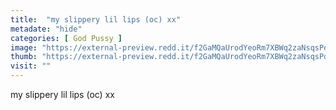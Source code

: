 ```yaml
---
title:  "my slippery lil lips (oc) xx"
metadate: "hide"
categories: [ God Pussy ]
image: "https://external-preview.redd.it/f2GaMQaUrodYeoRm7XBWq2zaNsqsPdBoUFRhxbEFPjQ.jpg?auto=webp&s=6683e057405710dfd5c773bdf65d389d7a482b5c"
thumb: "https://external-preview.redd.it/f2GaMQaUrodYeoRm7XBWq2zaNsqsPdBoUFRhxbEFPjQ.jpg?width=1080&crop=smart&auto=webp&s=b7c292401998e1187d1dcfd48542c96d9c891bbf"
visit: ""
---
```

my slippery lil lips (oc) xx
